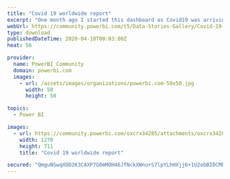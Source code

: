 ```yaml
---
title: "Covid 19 worldwide report"
excerpt: "One month ago I started this dashboard as Covid19 was arriving to Spain. In the beggining it was a couple of sheets, but now it has grown a lot."
webUrl: https://community.powerbi.com/t5/Data-Stories-Gallery/Covid-19-worldwide-report/m-p/1019036
type: download
publishedDateTime: 2020-04-10T00:03:00Z
heat: 56

provider:
  name: PowerBI Community
  domain: powerbi.com
  images:
    - url: /assets/images/organizations/powerbi.com-50x50.jpg
      width: 50
      height: 50

topics:
  - Power BI

images:
  - url: https://community.powerbi.com/oxcrx34285/attachments/oxcrx34285/DataStoriesGallery/3732/1/CovidDashboard.png
    width: 1270
    height: 711
    title: "Covid 19 worldwide report"

secured: "QmguNSwqXOD2K3CAXP7G0mMOH46JfNckXWnu+S7lpYLhHXjj6+1U2obBIDCMEW1oWlF88TWjlLo8ZKrdbmCKGbHhseKa8RLqKcwmBaK+21JR+pymDHvggD+PsJnuOExhs8uXQVrDb3Cln3LuzIb1FJbDEyy6npT/03vWDOxK3fHdbpuNogEUU0h5RTbKk3jf2nn3fGOYHCBR0VnD5/xEQOebQ6otMDTuqfCUDT7RjOeF354xemqHuqpx2w7U4tgx6RS+EJTRCG8jUSYq5IY//6p34K5hdPGBXTFU7kojpP9uHS9d7FM0HcU+wliKYwNwCBrasUvXWxioueMJLXK4SHSfgLWFexskUmuVZx2z38sO223Tav+k3KMQprgIUoxv;cpkF7eGP+QFVRZrwatDT5w=="
---
```


